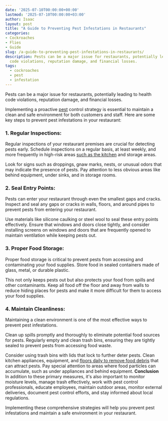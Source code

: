 ```yaml
---
date: '2025-07-10T00:00:00+00:00'
lastmod: '2025-07-10T00:00:00+03:00'
author: Isaac
layout: post
title: "A Guide to Preventing Pest Infestations in Restaurants"
categories:
- Cockroaches
- Flies
- Guide
slug: /a-guide-to-preventing-pest-infestations-in-restaurants/
description: Pests can be a major issue for restaurants, potentially leading to health
  code violations, reputation damage, and financial losses.
tags: 
  - cockroaches
  - pest
  - infestation
---
```

Pests can be a major issue for restaurants, potentially leading to health code violations, reputation damage, and financial losses.

Implementing a proactive [pest](/posts/affordable-pest-llc-review/) control strategy is essential to maintain a clean and safe environment for both customers and staff. Here are some key steps to prevent pest infestations in your restaurant:
### **1. Regular Inspections:**
Regular inspections of your restaurant premises are crucial for detecting pests early. Schedule inspections on a regular basis, at least weekly, and more frequently in high-risk areas
[such as the kitchen](https://pestpolicy.com/what-are-small-brown-insects-in-my-kitchen/)
and storage areas.

Look for signs such as droppings, gnaw marks, nests, or unusual odors that may indicate the presence of pests. Pay attention to less obvious areas like behind equipment, under sinks, and in storage rooms.
### **2. Seal Entry Points:**
Pests can enter your restaurant through even the smallest gaps and cracks. Inspect and seal any gaps or cracks in walls, floors, and around pipes to prevent pests from entering your restaurant.

Use materials like silicone caulking or steel wool to seal these entry points effectively. Ensure that windows and doors close tightly, and consider installing screens on windows and doors that are frequently opened to maintain ventilation while keeping pests out.
### **3. Proper Food Storage:**
Proper food storage is critical to prevent pests from accessing and contaminating your food supplies. Store food in sealed containers made of glass, metal, or durable plastic.

This not only keeps pests out but also protects your food from spills and other contaminants. Keep all food off the floor and away from walls to reduce hiding places for pests and make it more difficult for them to access your food supplies.
### **4. Maintain Cleanliness:**
Maintaining a clean environment is one of the most effective ways to prevent pest infestations.

Clean up spills promptly and thoroughly to eliminate potential food sources for pests. Regularly empty and clean trash bins, ensuring they are tightly sealed to prevent pests from accessing food waste.

Consider using trash bins with lids that lock to further deter pests. Clean kitchen appliances, equipment, and
[floors daily to remove food debris](https://pestpolicy.com/best-cordless-stick-vacuums/)
that can attract pests. Pay special attention to areas where food particles can accumulate, such as under appliances and behind equipment.
**Conclusion**
In addition to these primary measures, it's also important to monitor moisture levels, manage trash effectively, work with pest control professionals, educate employees, maintain outdoor areas, monitor external deliveries, document pest control efforts, and stay informed about local regulations.

Implementing these comprehensive strategies will help you prevent pest infestations and maintain a safe environment in your restaurant.
